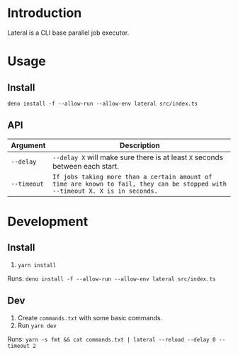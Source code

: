 # Introduction

Lateral is a CLI base parallel job executor.

# Usage

## Install

`deno install -f --allow-run --allow-env lateral src/index.ts`

## API

| Argument    | Description                                                                                                                   |
| ----------- | ----------------------------------------------------------------------------------------------------------------------------- |
| `--delay`   | `--delay X` will make sure there is at least `X` seconds between each start.                                                  |
| `--timeout` | `If jobs taking more than a certain amount of time are known to fail, they can be stopped with --timeout X. X is in seconds.` |

# Development

## Install

1. `yarn install`

Runs: `deno install -f --allow-run --allow-env lateral src/index.ts`

## Dev

1. Create `commands.txt` with some basic commands.
2. Run `yarn dev`

Runs: `yarn -s fmt && cat commands.txt | lateral --reload --delay 0 --timeout 2`
